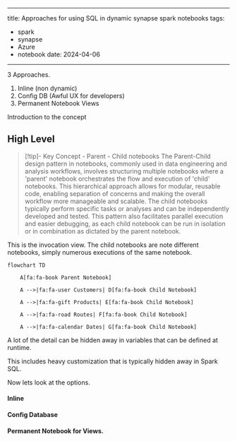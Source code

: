 
---
title: Approaches for using SQL in dynamic synapse spark notebooks
tags:
  - spark
  - synapse
  - Azure
  - notebook
date: 2024-04-06
---

3 Approaches.

1. Inline (non dynamic)
2. Config DB (Awful UX for developers)
3. Permanent Notebook Views

Introduction to the concept
## High Level

> [!tip]- Key Concept - Parent - Child notebooks
> The Parent-Child design pattern in notebooks, commonly used in data engineering and analysis workflows, involves structuring multiple notebooks where a 'parent' notebook orchestrates the flow and execution of 'child' notebooks. This hierarchical approach allows for modular, reusable code, enabling separation of concerns and making the overall workflow more manageable and scalable. The child notebooks typically perform specific tasks or analyses and can be independently developed and tested. This pattern also facilitates parallel execution and easier debugging, as each child notebook can be run in isolation or in combination as dictated by the parent notebook.


This is the invocation view. The child notebooks are note different notebooks, simply numerous executions of the same notebook.

```mermaid
flowchart TD

    A[fa:fa-book Parent Notebook]

    A -->|fa:fa-user Customers| D[fa:fa-book Child Notebook]

    A -->|fa:fa-gift Products| E[fa:fa-book Child Notebook]

    A -->|fa:fa-road Routes| F[fa:fa-book Child Notebook]

    A -->|fa:fa-calendar Dates| G[fa:fa-book Child Notebook]
```

A lot of the detail can be hidden away in variables that can be defined at runtime. 

This includes heavy customization that is typically hidden away in Spark SQL.

Now lets look at the options.

#### Inline

#### Config Database

#### Permanent Notebook for Views.